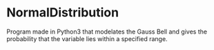 # NormalDistribution
Program made in Python3 that modelates the Gauss Bell and gives the probability that the variable lies within a specified range.
